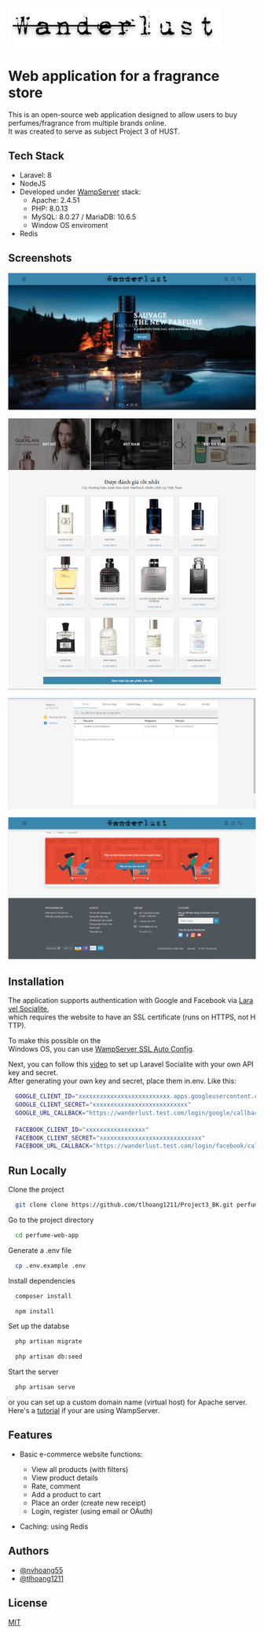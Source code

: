 
![Logo](https://github.com/tlhoang1211/Project3_BK/blob/develop/public/assets/img/logo-3.png?raw=true)

# Web application for a fragrance store

This is an open-source web application designed to allow users to buy perfumes/fragrance from multiple brands online.  
It was created to serve as subject Project 3 of HUST.

## Tech Stack

- Laravel: 8
-  NodeJS
- Developed under [WampServer](https://www.wampserver.com/en/) stack:
  - Apache: 2.4.51
  - PHP: 8.0.13
  - MySQL: 8.0.27 / MariaDB: 10.6.5
  - Window OS enviroment
- Redis



## Screenshots

![App Screenshot](https://github.com/tlhoang1211/Project3_BK/blob/develop/public/assets/img/screenshots/img.png?raw=true)

![App Screenshot](https://github.com/tlhoang1211/Project3_BK/blob/develop/public/assets/img/screenshots/img_1.png?raw=true)

![App Screenshot](https://github.com/tlhoang1211/Project3_BK/blob/develop/public/assets/img/screenshots/img_2.png?raw=true)

![App Screenshot](https://github.com/tlhoang1211/Project3_BK/blob/develop/public/assets/img/screenshots/img_3.png?raw=true)


## Installation

The application supports authentication with Google and Facebook via [Laravel Socialite](https://laravel.com/docs/8.x/socialite), which requires the website to have an SSL certificate (runs on HTTPS, not HTTP).

To make this possible on the Windows OS, you can use [WampServer SSL Auto Config](https://github.com/custom-dev-tools/WampServer-SSL-Auto-Config).

Next, you can follow this [video](https://youtu.be/jIckLu1cKew?t=921) to set up Laravel Socialite with your own API key and secret.
After generating your own key and secret, place them in.env. Like this:

```bash
  GOOGLE_CLIENT_ID="xxxxxxxxxxxxxxxxxxxxxxxxxx.apps.googleusercontent.com"
  GOOGLE_CLIENT_SECRET="xxxxxxxxxxxxxxxxxxxxxxxxxxx"
  GOOGLE_URL_CALLBACK="https://wanderlust.test.com/login/google/callback"

  FACEBOOK_CLIENT_ID="xxxxxxxxxxxxxxxxx"
  FACEBOOK_CLIENT_SECRET="xxxxxxxxxxxxxxxxxxxxxxxxxxxxx"
  FACEBOOK_URL_CALLBACK="https://wanderlust.test.com/login/facebook/callback"
```
## Run Locally

Clone the project

```bash
  git clone clone https://github.com/tlhoang1211/Project3_BK.git perfume-web-app
```

Go to the project directory

```bash
  cd perfume-web-app
```

Generate a .env file

```bash
  cp .env.example .env
```

Install dependencies

```bash
  composer install
```
```bash
  npm install
```

Set up the databse

```bash
  php artisan migrate
```
```bash
  php artisan db:seed
```


Start the server

```bash
  php artisan serve
```
 
 or you can set up a custom domain name (virtual host) for Apache server.  
 Here's a [tutorial](https://www.youtube.com/watch?v=PoBvZZmt9Hs) if your are using WampServer.
## Features

- Basic e-commerce website functions:
  - View all products (with filters)
  - View product details
  - Rate, comment
  - Add a product to cart
  - Place an order (create new receipt)
  - Login, register (using email or OAuth)

- Caching: using Redis
  


## Authors

- [@nvhoang55](https://github.com/nvhoang55)
- [@tlhoang1211](https://github.com/tlhoang1211)

## License

[MIT](https://choosealicense.com/licenses/mit/)

